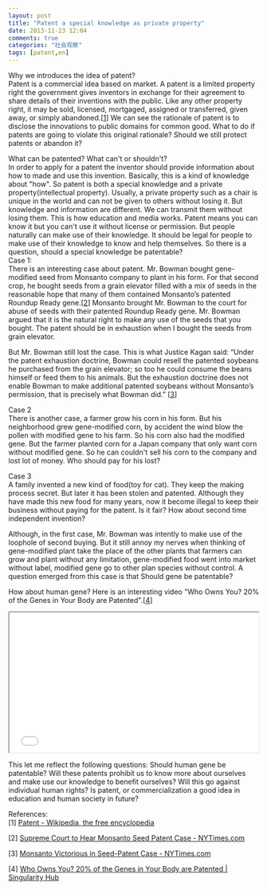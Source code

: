 ```yaml
---
layout: post
title: "Patent a special knowledge as private property"
date: 2013-11-23 12:04
comments: true
categories: "社会观察"
tags: [patent,en]
---
```

Why we introduces the idea of patent?  
Patent is a commercial idea based on market. A patent is a limited property right the government gives inventors in exchange for their agreement to share details of their inventions with the public. Like any other property right, it may be sold, licensed, mortgaged, assigned or transferred, given away, or simply abandoned.[[1](#1)] We can see the rationale of patent is to disclose the innovations to public domains for common good. What to do if patents are going to violate this original rationale? Should we still protect patents or abandon it?  

What can be patented? What can't or shouldn't?  
In order to apply for a patent the inventor should provide information about how to made and use this invention. Basically, this is a kind of knowledge about "how". So patent is both a special knowledge and a private property(intellectual property). Usually, a private property such as a chair is unique in the world and can not be given to others without losing it. But knowledge and information are different. We can transmit them without losing them. This is how education and media works. Patent means you can know it but you can't use it without license or permission. But people naturally can make use of their knowledge. It should be legal for people to make use of their knowledge to know and help themselves. So there is a question, should a special knowledge be patentable?   
Case 1:  
There is an interesting case about patent. Mr. Bowman bought gene-modified seed from Monsanto company to plant in his form. For that second crop, he bought seeds from a grain elevator filled with a mix of seeds in the reasonable hope that many of them contained Monsanto’s patented Roundup Ready gene.[[2](#2)] Monsanto brought Mr. Bowman to the court for abuse of seeds with their patented Roundup Ready gene. Mr. Bowman argued that it is the natural right to make any use of the seeds that you bought. The patent should be in exhaustion when I bought the seeds from grain elevator.  

But Mr. Bowman still lost the case. This is what Justice Kagan said: 
“Under the patent exhaustion doctrine, Bowman could resell the patented soybeans he purchased from the grain elevator; so too he could consume the beans himself or feed them to his animals. But the exhaustion doctrine does not enable Bowman to make additional patented soybeans without Monsanto’s permission, that is precisely what Bowman did.” [[3](#3)]  

Case 2  
There is another case, a farmer grow his corn in his form. But his neighborhood grew gene-modified corn, by accident the wind blow the pollen with modified gene to his farm. So his corn also had the modified gene. But the farmer planted corn for a Japan company that only want corn without modified gene. So he can couldn't sell his corn to the company and lost lot of money. Who should pay for his lost?  

Case 3  
A family invented a new kind of food(toy for cat). They keep the making process secret. But later it has been stolen and patented. Although they have made this new food for many years, now it become illegal to keep their business without paying for the patent. Is it fair? How about second time independent invention?  

Although, in the first case, Mr. Bowman was intently to make use of the loophole of second buying. But it still annoy my nerves when thinking of gene-modified plant take the place of the other plants that farmers can grow and plant without any limitation, gene-modified food went into market without label, modified gene go to other plan species without control. A question emerged from this case is that Should gene be patentable?  

How about human gene? Here is an interesting video "Who Owns You? 20% of the Genes in Your Body are Patented".[[4](#4)]  
<iframe src="//player.vimeo.com/video/11755917" width="500" height="281" webkitallowfullscreen mozallowfullscreen allowfullscreen></iframe>

This let me reflect the following questions: Should human gene be patentable? Will these patents prohibit us to know more about ourselves and make use our knowledge to benefit ourselves? Will this go against individual human rights? Is patent, or commercialization a good idea in education and human society in future?  

References:  
<a id="1">[1]</a> [Patent - Wikipedia, the free encyclopedia](http://en.wikipedia.org/wiki/Patent)  

<a id="2">[2]</a> [Supreme Court to Hear Monsanto Seed Patent Case - NYTimes.com](http://www.nytimes.com/2013/02/16/business/supreme-court-to-hear-monsanto-seed-patent-case.html?pagewanted=1&_r=0)  

<a id="3">[3]</a> [Monsanto Victorious in Seed-Patent Case - NYTimes.com](http://www.nytimes.com/2013/05/14/business/monsanto-victorious-in-genetic-seed-case.html?adxnnl=1&adxnnlx=1385229872-QGNdTtZez+JvcDHciXNSIg)  

<a id="4">[4]</a> [Who Owns You? 20% of the Genes in Your Body are Patented | Singularity Hub](http://singularityhub.com/2010/08/11/who-owns-you-20-of-the-genes-in-your-body-are-patented-video/)  